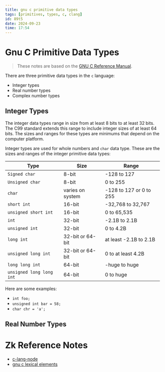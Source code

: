 ```yaml
---
title: gnu c primitive data types
tags: [primitives, types, c, clang] 
id: 89t5
date: 2024-09-23
time: 17:54
---
```


# Gnu C Primitive Data Types 

> These notes are based on the [GNU C Reference Manual](https://www.gnu.org/software/gnu-c-manual/gnu-c-manual.html#Primitive-Types).

There are three primitive data types in the `c` language: 

- Integer types
- Real number types 
- Complex number types

## Integer Types

The integer data types range in size from at least 8 bits to at least 32 bits. The
C99 standard extends this range to include integer sizes of at least 64 bits. The
sizes and ranges for these types are minimums that depend on the computer platform.

Integer types are used for whole numbers and `char` data type. These are the sizes
and ranges of the integer primitive data types:

| Type          | Size         | Range         |
|-------------|------------|---------------|
| `Signed char`  | 8-bit      | -128 to 127   |
| `Unsigned char`  | 8-bit      | 0 to 255     |
| `char`          | varies on system | -128 to 127 or 0 to 255 |
| `short int`     | 16-bit     | -32,768 to 32,767 |
| `unsigned short int` | 16-bit     | 0 to 65,535   |
| `int`           | 32-bit     | -2.1B to 2.1B |
| `unsigned int`   | 32-bit     | 0 to 4.2B    |
| `long int`       | 32-bit or 64-bit | at least -2.1B to 2.1B |
| `unsigned long int` | 32-bit or 64-bit | 0 to at least 4.2B  |
| `long long int`   | 64-bit     | -huge to huge |
| `unsigned long long int` | 64-bit     | 0 to huge    |

Here are some examples:

- `int foo;`
- `unsigned int bar = 58;`
- `char chr = 'a';`

## Real Number Types










# Zk Reference Notes

- [c-lang-node](3xe5-c-lang-node.md)
- [gnu c lexical elements](11os%20gnu-c-lexical-elements.md)

